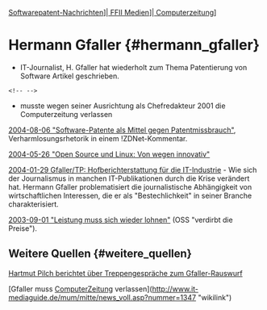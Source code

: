 [ Softwarepatent-Nachrichten]([SwpatcninoDe "wikilink")\]\|[ FFII
Medien]([SwpatmediaDe "wikilink")\]\|[
Computerzeitung]([ComputerzeitungDe "wikilink")\]

# Hermann Gfaller {#hermann_gfaller}

-   IT-Journalist, H. Gfaller hat wiederholt zum Thema Patentierung von
    Software Artikel geschrieben.

```{=html}
<!-- -->
```
-   musste wegen seiner Ausrichtung als Chefredakteur 2001 die
    Computerzeitung verlassen

[2004-08-06 \"Software-Patente als Mittel gegen
Patentmissbrauch\"](http://www.zdnet.de/itmanager/kommentare/0,39023450,39124771,00.htm "wikilink"),
Verharmlosungsrhetorik in einem !ZDNet-Kommentar.

[2004-05-26 \"Open Source und Linux: Von wegen
innovativ\"](http://www.zdnet.de/itmanager/kommentare/0,39023450,39122696,00.htm "wikilink")

[2004-01-29 Gfaller/TP: Hofberichterstattung für die
IT-Industrie](http://www.heise.de/tp/deutsch/inhalt/te/16638/1.html "wikilink") -
Wie sich der Journalismus in manchen IT-Publikationen durch die Krise
verändert hat. Hermann Gfaller problematisiert die journalistische
Abhängigkeit von wirtschaftlichen Interessen, die er als
\"Bestechlichkeit\" in seiner Branche charakterisiert.

[2003-09-01 \"Leistung muss sich wieder
lohnen\"](http://www.zdnet.de/news/business/0,39023142,2138932,00.htm "wikilink")
(OSS \"verdirbt die Preise\").

## Weitere Quellen {#weitere_quellen}

[Hartmut Pilch berichtet über Treppengespräche zum
Gfaller-Rauswurf](http://lists.ffii.org/archive/mails/neues/2002/Feb/0009.html "wikilink")

[Gfaller muss [ComputerZeitung](ComputerZeitung "wikilink")
verlassen](http://www.it-mediaguide.de/mum/mitte/news_voll.asp?nummer=1347 "wikilink")
